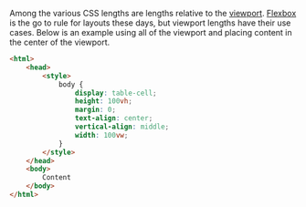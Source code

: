Among the various CSS lengths are lengths relative to the
[viewport](https://developer.mozilla.org/en-US/docs/Web/CSS/length#Viewport-percentage_lengths).
[Flexbox](https://developer.mozilla.org/en-US/docs/Web/CSS/CSS_Flexible_Box_Layout/Using_CSS_flexible_boxes)
is the go to rule for layouts these days, but viewport lengths have their use cases. Below is an
example using all of the viewport and placing content in the center of the viewport.


```html
<html>
    <head>
        <style>
            body {
                display: table-cell;
                height: 100vh;
                margin: 0;
                text-align: center;
                vertical-align: middle;
                width: 100vw;
            }
        </style>
    </head>
    <body>
        Content
    </body>
</html>
```
